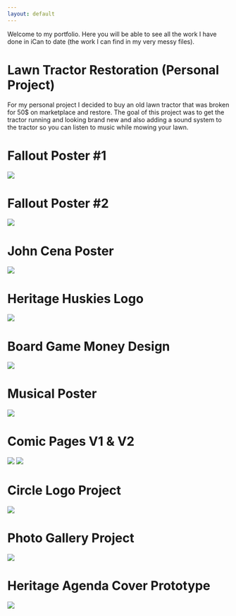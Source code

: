 ```yaml
---
layout: default
---
```



Welcome to my portfolio. Here you will be able to see all the work I have done in iCan to date (the work I can find in my very messy files).

# Lawn Tractor Restoration (Personal Project)

For my personal project I decided to buy an old lawn tractor that was broken for 50$ on marketplace and restore. The goal of this project was to get the tractor running and looking brand new and also adding a sound system to the tractor so you can listen to music while mowing your lawn. 

# Fallout Poster #1

<img src="FALLOUT Poster.png">

# Fallout Poster #2

<img src="Fallout Poster 2.png">

# John Cena Poster

<img src="john cena.png">

# Heritage Huskies Logo

<img src="huskies logo.png">

# Board Game Money Design

<img src="board game 50$ copy.png">

# Musical Poster

<img src="musical poster.png">

# Comic Pages V1 & V2

<img src="comic v1.png">

<img src="comic v2.png">

# Circle Logo Project

<img src="circle logo.png">

# Photo Gallery Project

<img src="photo gallery.png">

# Heritage Agenda Cover Prototype

<img src="HRHS AGENDA COVER PAGE GOOD COPY.png">

